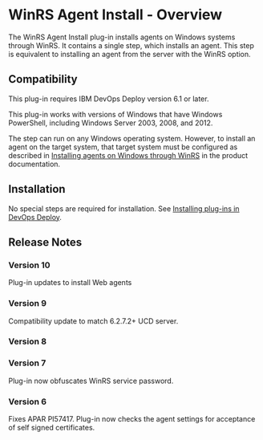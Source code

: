 
# WinRS Agent Install - Overview


The WinRS Agent Install plug-in installs agents on Windows systems through WinRS. It contains a single step, which installs an agent. This step is equivalent to installing an agent from the server with the WinRS option.

## Compatibility

This plug-in requires IBM DevOps Deploy version 6.1 or later.

This plug-in works with versions of Windows that have Windows PowerShell, including Windows Server 2003, 2008, and 2012.

The step can run on any Windows operating system. However, to install an agent on the target system, that target system must be configured as described in [Installing agents on Windows through WinRS](https://www.ibm.com/docs/en/urbancode-deploy/7.2.3?topic=agents-installing-windows-through-winrs) in the product documentation.

## **Installation**

No special steps are required for installation. See [Installing plug-ins in DevOps Deploy](https://community.ibm.com/community/user/wasdevops/blogs/laurel-dickson-bull1/2022/06/13/install-plugins "Installing plug-ins in DevOps Deploy").

## Release Notes

### Version 10

Plug-in updates to install Web agents

### Version 9

Compatibility update to match 6.2.7.2+ UCD server.

### Version 8

### Version 7

Plug-in now obfuscates WinRS service password.

### Version 6

Fixes APAR PI57417. Plug-in now checks the agent settings for acceptance of self signed certificates.

